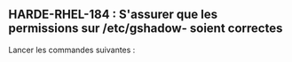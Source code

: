 ## HARDE-RHEL-184 : S'assurer que les permissions sur /etc/gshadow- soient correctes

Lancer les commandes suivantes :

